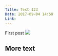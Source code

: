 ```yaml
---
Title: Test 123
Date: 2017-09-04 14:59
Link: 
---
```


First post
![](https://drumnkyle.github.io/blog-images/asset.jpg)

## More text